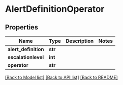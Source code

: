 # AlertDefinitionOperator

## Properties
Name | Type | Description | Notes
------------ | ------------- | ------------- | -------------
**alert_definition** | **str** |  | 
**escalationlevel** | **int** |  | 
**operator** | **str** |  | 

[[Back to Model list]](../README.md#documentation-for-models) [[Back to API list]](../README.md#documentation-for-api-endpoints) [[Back to README]](../README.md)


